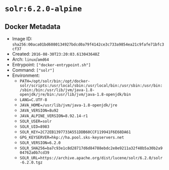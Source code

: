 # `solr:6.2.0-alpine`

## Docker Metadata

- Image ID: `sha256:00aca01bd6080134927bdcd0a79f4142ce3c733a9854ea21c9fafe71bfc3cf37`
- Created: `2016-08-30T23:20:03.613043648Z`
- Arch: `linux`/`amd64`
- Entrypoint: `["docker-entrypoint.sh"]`
- Command: `["solr"]`
- Environment:
  - `PATH=/opt/solr/bin:/opt/docker-solr/scripts:/usr/local/sbin:/usr/local/bin:/usr/sbin:/usr/bin:/sbin:/bin:/usr/lib/jvm/java-1.8-openjdk/jre/bin:/usr/lib/jvm/java-1.8-openjdk/bin`
  - `LANG=C.UTF-8`
  - `JAVA_HOME=/usr/lib/jvm/java-1.8-openjdk/jre`
  - `JAVA_VERSION=8u92`
  - `JAVA_ALPINE_VERSION=8.92.14-r1`
  - `SOLR_USER=solr`
  - `SOLR_UID=8983`
  - `SOLR_KEY=2C72EB1397733A551DDB60CCF119941F6E68DA61`
  - `GPG_KEYSERVER=hkp://ha.pool.sks-keyservers.net`
  - `SOLR_VERSION=6.2.0`
  - `SOLR_SHA256=ba7c93e1c8d28717d6d84788ebdc2e8e9211a32f48b5a30b2a904762a0b7cd39`
  - `SOLR_URL=https://archive.apache.org/dist/lucene/solr/6.2.0/solr-6.2.0.tgz`
